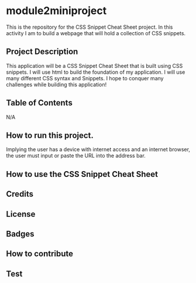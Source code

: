 # module2miniproject
This is the repository for the CSS Snippet Cheat Sheet project. In this activity I am to build a webpage that will hold a collection of CSS snippets.

## Project Description
  This application will be a CSS Snippet Cheat Sheet that is built using CSS snippets. I will use html to build the foundation of my application. I will use many different CSS syntax and Snippets. I hope to conquer many challenges while building this application!

## Table of Contents
  N/A

## How to run this project.
  Implying the user has a device with internet access and an internet browser, the user must input or paste the URL into the address bar.

## How to use the CSS Snippet Cheat Sheet


## Credits


## License


## Badges

## How to contribute


## Test
